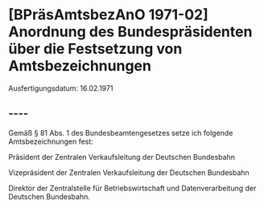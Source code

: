 # [BPräsAmtsbezAnO 1971-02] Anordnung des Bundespräsidenten über die Festsetzung von Amtsbezeichnungen

Ausfertigungsdatum: 16.02.1971

 

## ----

Gemäß § 81 Abs. 1 des Bundesbeamtengesetzes setze ich folgende Amtsbezeichnungen fest:

  
Präsident der Zentralen Verkaufsleitung der Deutschen Bundesbahn

Vizepräsident der Zentralen Verkaufsleitung der Deutschen Bundesbahn

Direktor der Zentralstelle für Betriebswirtschaft und Datenverarbeitung der Deutschen Bundesbahn.

